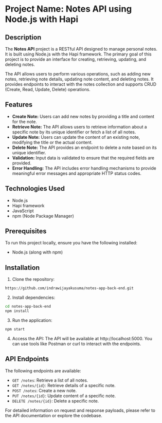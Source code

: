 # Project Name: Notes API using Node.js with Hapi

## Description

The **Notes API** project is a RESTful API designed to manage personal notes. It is built using Node.js with the Hapi framework. The primary goal of this project is to provide an interface for creating, retrieving, updating, and deleting notes.

The API allows users to perform various operations, such as adding new notes, retrieving note details, updating note content, and deleting notes. It provides endpoints to interact with the notes collection and supports CRUD (Create, Read, Update, Delete) operations.

## Features

- **Create Note:** Users can add new notes by providing a title and content for the note.
- **Retrieve Note:** The API allows users to retrieve information about a specific note by its unique identifier or fetch a list of all notes.
- **Update Note:** Users can update the content of an existing note, modifying the title or the actual content.
- **Delete Note:** The API provides an endpoint to delete a note based on its unique identifier.
- **Validation:** Input data is validated to ensure that the required fields are provided.
- **Error Handling:** The API includes error handling mechanisms to provide meaningful error messages and appropriate HTTP status codes.

## Technologies Used

- Node.js
- Hapi framework
- JavaScript
- npm (Node Package Manager)

## Prerequisites

To run this project locally, ensure you have the following installed:

- Node.js (along with npm)

## Installation

1. Clone the repository:

```bash
https://github.com/indrawijayakusuma/notes-app-back-end.git
```
2. Install dependencies:
```bash
cd notes-app-back-end
npm install
```
3. Run the application:
```bash
npm start
```
4. Access the API:
The API will be available at http://localhost:5000. You can use tools like Postman or curl to interact with the endpoints.

## API Endpoints

The following endpoints are available:

- `GET /notes`: Retrieve a list of all notes.
- `GET /notes/{id}`: Retrieve details of a specific note.
- `POST /notes`: Create a new note.
- `PUT /notes/{id}`: Update content of a specific note.
- `DELETE /notes/{id}`: Delete a specific note.

For detailed information on request and response payloads, please refer to the API documentation or explore the codebase.

